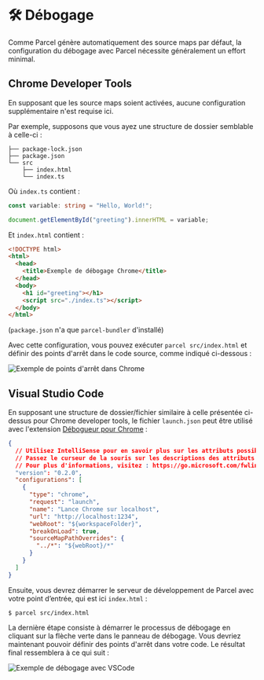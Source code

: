 # 🛠️ Débogage

Comme Parcel génère automatiquement des source maps par défaut, la configuration du débogage avec Parcel nécessite généralement un effort minimal.

## Chrome Developer Tools

En supposant que les source maps soient activées, aucune configuration supplémentaire n'est requise ici.

Par exemple, supposons que vous ayez une structure de dossier semblable à celle-ci :

```
├── package-lock.json
├── package.json
└── src
    ├── index.html
    └── index.ts
```

Où `index.ts` contient :

```Typescript
const variable: string = "Hello, World!";

document.getElementById("greeting").innerHTML = variable;
```

Et `index.html` contient :

```HTML
<!DOCTYPE html>
<html>
  <head>
    <title>Exemple de débogage Chrome</title>
  </head>
  <body>
    <h1 id="greeting"></h1>
    <script src="./index.ts"></script>
  </body>
</html>
```

(`package.json` n'a que `parcel-bundler` d'installé)

Avec cette configuration, vous pouvez exécuter `parcel src/index.html` et définir des points d'arrêt dans le code source, comme indiqué ci-dessous :

![Exemple de points d'arrêt dans Chrome](https://user-images.githubusercontent.com/30810402/67711207-dd519500-f997-11e9-987a-570d1ce677d4.png)

## Visual Studio Code

En supposant une structure de dossier/fichier similaire à celle présentée ci-dessus pour Chrome developer tools, le fichier `launch.json` peut être utilisé avec l'extension [Débogueur pour Chrome](https://marketplace.visualstudio.com/items?itemName=msjsdiag.debugger-for-chrome) :

```json
{
  // Utilisez IntelliSense pour en savoir plus sur les attributs possibles.
  // Passez le curseur de la souris sur les descriptions des attributs existants.
  // Pour plus d'informations, visitez : https://go.microsoft.com/fwlink/?linkid=830387
  "version": "0.2.0",
  "configurations": [
    {
      "type": "chrome",
      "request": "launch",
      "name": "Lance Chrome sur localhost",
      "url": "http://localhost:1234",
      "webRoot": "${workspaceFolder}",
      "breakOnLoad": true,
      "sourceMapPathOverrides": {
        "../*": "${webRoot}/*"
      }
    }
  ]
}
```

Ensuite, vous devrez démarrer le serveur de développement de Parcel avec votre point d’entrée, qui est ici `index.html` :

```
$ parcel src/index.html
```

La dernière étape consiste à démarrer le processus de débogage en cliquant sur la flèche verte dans le panneau de débogage. Vous devriez maintenant pouvoir définir des points d'arrêt dans votre code. Le résultat final ressemblera à ce qui suit :

![Exemple de débogage avec VSCode](https://user-images.githubusercontent.com/30810402/67711603-ad56c180-f998-11e9-8cee-637fe5537643.png)
